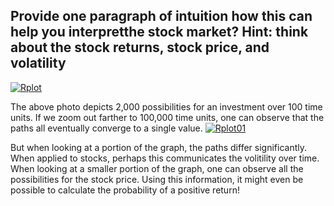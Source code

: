 ## Provide one paragraph of intuition how this can help you interpretthe stock market? Hint: think about the stock returns, stock price, and volatility


<a href="https://ibb.co/Dp3J1pz"><img src="https://i.ibb.co/VmX1LmJ/Rplot.png" alt="Rplot" border="0"></a>

The above photo depicts 2,000 possibilities for an investment over 100 time units. If we zoom out farther to 100,000 time units, one can observe that the paths all eventually converge to a single value. 
<a href="https://ibb.co/LrBLB7c"><img src="https://i.ibb.co/68G3GCT/Rplot01.png" alt="Rplot01" border="0"></a>

But when looking at a portion of the graph, the paths differ significantly. When applied to stocks, perhaps this communicates the volitility over time. When looking at a smaller portion of the graph, one can observe all the possibilities for the stock price. Using this information, it might even be possible to calculate the probability of a positive return!
